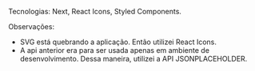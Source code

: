 Tecnologias:
Next,
React Icons,
Styled Components.


Observações: 
- SVG está quebrando a aplicação. Então utilizei React Icons.
- A api anterior era para ser usada apenas em ambiente de desenvolvimento. Dessa maneira, utilizei a API JSONPLACEHOLDER.
